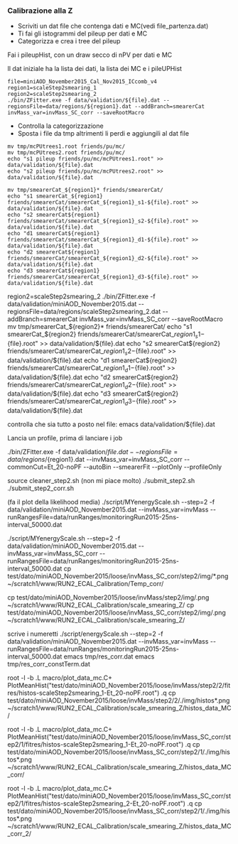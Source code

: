 ### Calibrazione alla Z

* Scriviti un dat file che contenga dati e MC(vedi file_partenza.dat)
* Ti fai gli istogrammi del pileup per dati e MC
* Categorizza e crea i tree del pileup

Fai i pileupHist, con un draw secco di nPV per dati e MC

Il dat iniziale ha la lista dei dati, la lista dei MC e i pileUPHist

```
file=miniAOD_November2015_Cal_Nov2015_ICcomb_v4 
region1=scaleStep2smearing_1 
region2=scaleStep2smearing_2 
./bin/ZFitter.exe -f data/validation/${file}.dat --regionsFile=data/regions/${region1}.dat --addBranch=smearerCat invMass_var=invMass_SC_corr --saveRootMacro
```

* Controlla la categorizzazione 
* Sposta i file da tmp altrimenti li perdi e aggiungili al dat file
```
mv tmp/mcPUtrees1.root friends/pu/mc/ 
mv tmp/mcPUtrees2.root friends/pu/mc/ 
echo "s1 pileup friends/pu/mc/mcPUtrees1.root" >> data/validation/${file}.dat 
echo "s2 pileup friends/pu/mc/mcPUtrees2.root" >> data/validation/${file}.dat
```
```
mv tmp/smearerCat_${region1}* friends/smearerCat/ 
echo "s1 smearerCat_${region1} friends/smearerCat/smearerCat_${region1}_s1-${file}.root" >> data/validation/${file}.dat 
echo "s2 smearerCat${region1} friends/smearerCat/smearerCat_${region1}_s2-${file}.root" >> data/validation/${file}.dat 
echo "d1 smearerCat${region1} friends/smearerCat/smearerCat_${region1}_d1-${file}.root" >> data/validation/${file}.dat 
echo "d2 smearerCat${region1} friends/smearerCat/smearerCat_${region1}_d2-${file}.root" >> data/validation/${file}.dat 
echo "d3 smearerCat${region1} friends/smearerCat/smearerCat_${region1}_d3-${file}.root" >> data/validation/${file}.dat
```

region2=scaleStep2smearing_2 ./bin/ZFitter.exe -f data/validation/miniAOD_November2015.dat --regionsFile=data/regions/scaleStep2smearing_2.dat --addBranch=smearerCat invMass_var=invMass_SC_corr --saveRootMacro mv tmp/smearerCat_${region2}* friends/smearerCat/ echo "s1 smearerCat_${region2} friends/smearerCat/smearerCat_${region1}_s1-${file}.root" >> data/validation/${file}.dat echo "s2 smearerCat${region2} friends/smearerCat/smearerCat_${region1}_s2-${file}.root" >> data/validation/${file}.dat echo "d1 smearerCat${region2} friends/smearerCat/smearerCat_${region1}_d1-${file}.root" >> data/validation/${file}.dat echo "d2 smearerCat${region2} friends/smearerCat/smearerCat_${region1}_d2-${file}.root" >> data/validation/${file}.dat echo "d3 smearerCat${region2} friends/smearerCat/smearerCat_${region1}_d3-${file}.root" >> data/validation/${file}.dat

controlla che sia tutto a posto nel file: emacs data/validation/${file}.dat

Lancia un profile, prima di lanciare i job

./bin/ZFitter.exe -f data/validation/${file}.dat --regionsFile=data/regions/${region1}.dat --invMass_var=invMass_SC_corr --commonCut=Et_20-noPF --autoBin --smearerFit --plotOnly --profileOnly

source cleaner_step2.sh (non mi piace molto) ./submit_step2.sh ./submit_step2_corr.sh

(fa il plot della likelihood media) ./script/MYenergyScale.sh --step=2 -f data/validation/miniAOD_November2015.dat --invMass_var=invMass --runRangesFile=data/runRanges/monitoringRun2015-25ns-interval_50000.dat

./script/MYenergyScale.sh --step=2 -f data/validation/miniAOD_November2015.dat --invMass_var=invMass_SC_corr --runRangesFile=data/runRanges/monitoringRun2015-25ns-interval_50000.dat cp test/dato/miniAOD_November2015/loose/invMass_SC_corr/step2/img/*.png ~/scratch1/www/RUN2_ECAL_Calibration/Temp_corr/

cp test/dato/miniAOD_November2015/loose/invMass/step2/img/.png ~/scratch1/www/RUN2_ECAL_Calibration/scale_smearing_Z/ cp test/dato/miniAOD_November2015/loose/invMass_SC_corr/step2/img/.png ~/scratch1/www/RUN2_ECAL_Calibration/scale_smearing_Z/

scrive i numeretti ./script/energyScale.sh --step=2 -f data/validation/miniAOD_November2015.dat --invMass_var=invMass --runRangesFile=data/runRanges/monitoringRun2015-25ns-interval_50000.dat emacs tmp/res_corr.dat emacs tmp/res_corr_constTerm.dat

root -l -b .L macro/plot_data_mc.C+ PlotMeanHist("test/dato/miniAOD_November2015/loose/invMass/step2/2/fitres/histos-scaleStep2smearing_1-Et_20-noPF.root") .q cp test/dato/miniAOD_November2015/loose/invMass/step2/2/./img/histos*.png ~/scratch1/www/RUN2_ECAL_Calibration/scale_smearing_Z/histos_data_MC/

root -l -b .L macro/plot_data_mc.C+ PlotMeanHist("test/dato/miniAOD_November2015/loose/invMass_SC_corr/step2/1/fitres/histos-scaleStep2smearing_1-Et_20-noPF.root") .q cp test/dato/miniAOD_November2015/loose/invMass_SC_corr/step2/1/./img/histos*.png ~/scratch1/www/RUN2_ECAL_Calibration/scale_smearing_Z/histos_data_MC_corr/

root -l -b .L macro/plot_data_mc.C+ PlotMeanHist("test/dato/miniAOD_November2015/loose/invMass_SC_corr/step2/1/fitres/histos-scaleStep2smearing_2-Et_20-noPF.root") .q cp test/dato/miniAOD_November2015/loose/invMass_SC_corr/step2/1/./img/histos*.png ~/scratch1/www/RUN2_ECAL_Calibration/scale_smearing_Z/histos_data_MC_corr_2/

